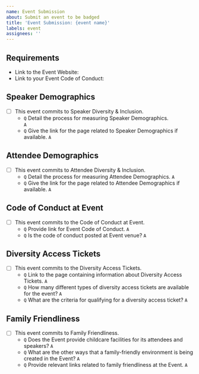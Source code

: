 ```yaml
---
name: Event Submission
about: Submit an event to be badged
title: 'Event Submission: {event name}'
labels: event
assignees: ''
---
```


## Requirements

- Link to the Event Website:
- Link to your Event Code of Conduct:

## Speaker Demographics

- [ ] This event commits to Speaker Diversity & Inclusion.
  - `Q` Detail the process for measuring Speaker Demographics.<br />
    `A` <!--Descriptive answer-->
  - `Q` Give the link for the page related to Speaker Demographics if available.
    `A`
 
## Attendee Demographics

- [ ] This event commits to Attendee Diversity & Inclusion.
  - `Q` Detail the process for measuring Attendee Demographics.
    `A` <!--Descriptive answer-->
  - `Q` Give the link for the page related to Attendee Demographics if available.
    `A`

## Code of Conduct at Event

- [ ] This event commits to the Code of Conduct at Event.
    - `Q` Provide link for Event Code of Conduct.
      `A`
    - `Q` Is the code of conduct posted at Event venue?
      `A` <!--Yes/no answer-->


## Diversity Access Tickets

- [ ] This event commits to the Diversity Access Tickets.
    - `Q` Link to the page containing information about Diversity Access Tickets.
      `A`
    - `Q` How many different types of diversity access tickets are available for the event?
      `A` <!--Descriptive answer-->
    - `Q` What are the criteria for qualifying for a diversity access ticket?
      `A` <!--Descriptive answer-->

## Family Friendliness
- [ ] This event commits to Family Friendliness.
  - `Q` Does the Event provide childcare facilities for its attendees and speakers?
    `A`
  - `Q` What are the other ways that a family-friendly environment is being created in the Event?
    `A`
  - `Q` Provide relevant links related to family friendliness at the Event.
    `A`
